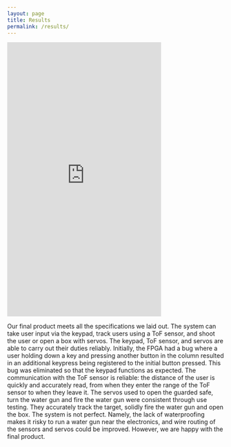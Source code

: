 ```yaml
---
layout: page
title: Results
permalink: /results/
---
```


<iframe width="357" height="634" src="https://www.youtube.com/embed/y5Qfcjh6fBQ" title="Guarded Safe" frameborder="0" allow="accelerometer; autoplay; clipboard-write; encrypted-media; gyroscope; picture-in-picture" allowfullscreen></iframe>


Our final product meets all the specifications we laid out. The system can take user input via the keypad, track users using a ToF sensor, and shoot the user or open a box with servos. The keypad, ToF sensor, and servos are able to carry out their duties reliably. Initially, the FPGA had a bug where a user holding down a key and pressing another button in the column resulted in an additional keypress being registered to the initial button pressed. This bug was eliminated so that the keypad functions as expected. The communication with the ToF sensor is reliable: the distance of the user is quickly and accurately read, from when they enter the range of the ToF sensor to when they leave it. The servos used to open the guarded safe, turn the water gun and fire the water gun were consistent through use testing. They accurately track the target, solidly fire the water gun and open the box. The system is not perfect. Namely, the lack of waterproofing makes it risky to run a water gun near the electronics, and wire routing of the sensors and servos could be improved. However, we are happy with the final product. 
